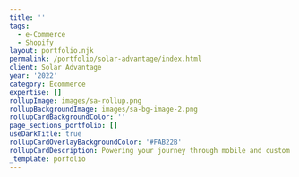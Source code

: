```yaml
---
title: ''
tags:
  - e-Commerce
  - Shopify
layout: portfolio.njk
permalink: /portfolio/solar-advantage/index.html
client: Solar Advantage
year: '2022'
category: Ecommerce
expertise: []
rollupImage: images/sa-rollup.png
rollupBackgroundImage: images/sa-bg-image-2.png
rollupCardBackgroundColor: ''
page_sections_portfolio: []
useDarkTitle: true
rollupCardOverlayBackgroundColor: '#FAB22B'
rollupCardDescription: Powering your journey through mobile and custom solar solutions.
_template: porfolio
---
```




